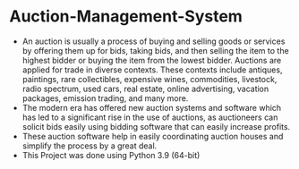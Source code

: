 # Auction-Management-System
- An auction is usually a process of buying and selling goods or services by offering them up for bids, taking bids, and then selling the item to the highest bidder or buying the item from the lowest bidder. Auctions are applied for trade in diverse contexts. These contexts include antiques, paintings, rare collectibles, expensive wines, commodities, livestock, radio spectrum, used cars, real estate, online advertising, vacation packages, emission trading, and many more. 
- The modern era has offered new auction systems and software which has led to a significant rise in the use of auctions, as auctioneers can solicit bids easily using bidding software that can easily increase profits.
- These auction software help in easily coordinating auction houses and simplify the process by a great deal.
- This Project was done using Python 3.9 (64-bit)
